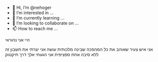 - 👋 Hi, I’m @nehoger
- 👀 I’m interested in ...
- 🌱 I’m currently learning ...
- 💞️ I’m looking to collaborate on ...
- 📫 How to reach me ...

<!---
nehoger/nehoger is a ✨ special ✨ repository because its `README.md` (this file) appears on your GitHub profile.
You can click the Preview link to take a look at your changes.
--->היי אני נהוראי 
אני איש צעיר שאוהב את כל המהפכה שבינה מלכותית עושה 
אני יצרתי את חשבון זה ללא סיבה אחת ספציפית 
אני הגעתי אלך דרך תיקטוק 
